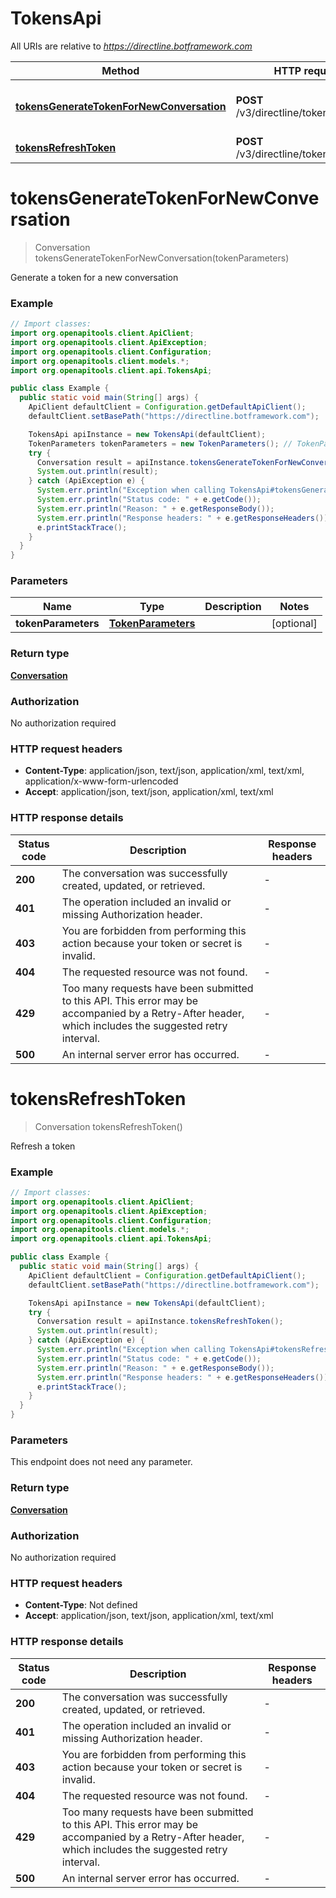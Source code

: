 # TokensApi

All URIs are relative to *https://directline.botframework.com*

| Method | HTTP request | Description |
|------------- | ------------- | -------------|
| [**tokensGenerateTokenForNewConversation**](TokensApi.md#tokensGenerateTokenForNewConversation) | **POST** /v3/directline/tokens/generate | Generate a token for a new conversation |
| [**tokensRefreshToken**](TokensApi.md#tokensRefreshToken) | **POST** /v3/directline/tokens/refresh | Refresh a token |


<a name="tokensGenerateTokenForNewConversation"></a>
# **tokensGenerateTokenForNewConversation**
> Conversation tokensGenerateTokenForNewConversation(tokenParameters)

Generate a token for a new conversation

### Example
```java
// Import classes:
import org.openapitools.client.ApiClient;
import org.openapitools.client.ApiException;
import org.openapitools.client.Configuration;
import org.openapitools.client.models.*;
import org.openapitools.client.api.TokensApi;

public class Example {
  public static void main(String[] args) {
    ApiClient defaultClient = Configuration.getDefaultApiClient();
    defaultClient.setBasePath("https://directline.botframework.com");

    TokensApi apiInstance = new TokensApi(defaultClient);
    TokenParameters tokenParameters = new TokenParameters(); // TokenParameters | 
    try {
      Conversation result = apiInstance.tokensGenerateTokenForNewConversation(tokenParameters);
      System.out.println(result);
    } catch (ApiException e) {
      System.err.println("Exception when calling TokensApi#tokensGenerateTokenForNewConversation");
      System.err.println("Status code: " + e.getCode());
      System.err.println("Reason: " + e.getResponseBody());
      System.err.println("Response headers: " + e.getResponseHeaders());
      e.printStackTrace();
    }
  }
}
```

### Parameters

| Name | Type | Description  | Notes |
|------------- | ------------- | ------------- | -------------|
| **tokenParameters** | [**TokenParameters**](TokenParameters.md)|  | [optional] |

### Return type

[**Conversation**](Conversation.md)

### Authorization

No authorization required

### HTTP request headers

 - **Content-Type**: application/json, text/json, application/xml, text/xml, application/x-www-form-urlencoded
 - **Accept**: application/json, text/json, application/xml, text/xml

### HTTP response details
| Status code | Description | Response headers |
|-------------|-------------|------------------|
| **200** | The conversation was successfully created, updated, or retrieved. |  -  |
| **401** | The operation included an invalid or missing Authorization header. |  -  |
| **403** | You are forbidden from performing this action because your token or secret is invalid. |  -  |
| **404** | The requested resource was not found. |  -  |
| **429** | Too many requests have been submitted to this API. This error may be accompanied by a Retry-After header, which includes the suggested retry interval. |  -  |
| **500** | An internal server error has occurred. |  -  |

<a name="tokensRefreshToken"></a>
# **tokensRefreshToken**
> Conversation tokensRefreshToken()

Refresh a token

### Example
```java
// Import classes:
import org.openapitools.client.ApiClient;
import org.openapitools.client.ApiException;
import org.openapitools.client.Configuration;
import org.openapitools.client.models.*;
import org.openapitools.client.api.TokensApi;

public class Example {
  public static void main(String[] args) {
    ApiClient defaultClient = Configuration.getDefaultApiClient();
    defaultClient.setBasePath("https://directline.botframework.com");

    TokensApi apiInstance = new TokensApi(defaultClient);
    try {
      Conversation result = apiInstance.tokensRefreshToken();
      System.out.println(result);
    } catch (ApiException e) {
      System.err.println("Exception when calling TokensApi#tokensRefreshToken");
      System.err.println("Status code: " + e.getCode());
      System.err.println("Reason: " + e.getResponseBody());
      System.err.println("Response headers: " + e.getResponseHeaders());
      e.printStackTrace();
    }
  }
}
```

### Parameters
This endpoint does not need any parameter.

### Return type

[**Conversation**](Conversation.md)

### Authorization

No authorization required

### HTTP request headers

 - **Content-Type**: Not defined
 - **Accept**: application/json, text/json, application/xml, text/xml

### HTTP response details
| Status code | Description | Response headers |
|-------------|-------------|------------------|
| **200** | The conversation was successfully created, updated, or retrieved. |  -  |
| **401** | The operation included an invalid or missing Authorization header. |  -  |
| **403** | You are forbidden from performing this action because your token or secret is invalid. |  -  |
| **404** | The requested resource was not found. |  -  |
| **429** | Too many requests have been submitted to this API. This error may be accompanied by a Retry-After header, which includes the suggested retry interval. |  -  |
| **500** | An internal server error has occurred. |  -  |

